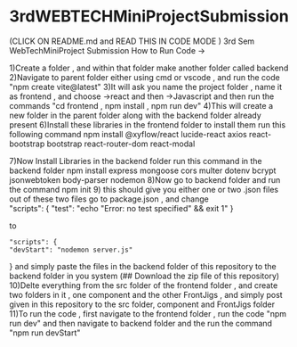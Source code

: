 # 3rdWEBTECHMiniProjectSubmission
(CLICK ON README.md and READ THIS IN CODE MODE )
3rd Sem WebTechMiniProject Submission
How to Run Code ->

1)Create a folder , and within that folder make another folder called backend
2)Navigate to parent folder either using cmd or vscode , and run the code "npm create vite@latest"
3)It will ask you name the project folder , name it as frontend , and choose ->react and then ->Javascript 
  and then run the commands "cd frontend ,  npm install ,  npm run dev"
4)This will create a new folder in the parent folder along with the backend folder already present
6)Install these libraries in the frontend folder to install them run this following command
  npm install @xyflow/react lucide-react axios react-bootstrap bootstrap react-router-dom react-modal

7)Now Install Libraries in the backend folder run this command in the backend folder 
  npm install express mongoose cors multer dotenv bcrypt jsonwebtoken body-parser nodemon
8)Now go to backend folder and run the command 
  npm init
9) this should give you either one or two .json files 
    out of these two files go to package.json , and change   
    "scripts": {
    "test": "echo \"Error: no test specified\" && exit 1"
  }

  to 

    "scripts": {
    "devStart": "nodemon server.js"
  }
  and simply paste the files in the backend folder of this repository to the backend folder in you system
  (## Download the zip file of this repository)
10)Delte everything from the src folder of the frontend folder , and create two folders in it , one component and the other FrontJigs , and simply post given in this repository to the src folder, component and FrontJigs folder 
11)To run the code , first navigate to the frontend folder , run the code "npm run dev" and then navigate to backend folder and the run the command "npm run devStart"



  
  
